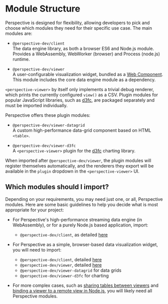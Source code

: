 # Module Structure

Perspective is designed for flexibility, allowing developers to pick and choose
which modules they need for their specific use case. The main modules are:

- `@perspective-dev/client`  
  The data engine library, as both a browser ES6 and Node.js module. Provides a
  WebAssembly, WebWorker (browser) and Process (node.js) runtime.

- `@perspective-dev/viewer`  
  A user-configurable visualization widget, bundled as a
  [Web Component](https://www.webcomponents.org/introduction). This module
  includes the core data engine module as a dependency.

`<perspective-viewer>` by itself only implements a trivial debug renderer, which
prints the currently configured `view()` as a CSV. Plugin modules for popular
JavaScript libraries, such as [d3fc](https://d3fc.io/), are packaged separately
and must be imported individually.

Perspective offers these plugin modules:

- `@perspective-dev/viewer-datagrid`  
  A custom high-performance data-grid component based on HTML `<table>`.

- `@perspective-dev/viewer-d3fc`  
  A `<perspective-viewer>` plugin for the [d3fc](https://d3fc.io) charting
  library.

When imported after `@perspective-dev/viewer`, the plugin modules will register
themselves automatically, and the renderers they export will be available in the
`plugin` dropdown in the `<perspective-viewer>` UI.

## Which modules should I import?

Depending on your requirements, you may need just one, or all, Perspective
modules. Here are some basic guidelines to help you decide what is most
appropriate for your project:

- For Perspective's high-performance streaming data engine (in WebAssembly), or
  for a purely Node.js based application, import:
    - `@perspective-dev/client`, as detailed [here](#perspective-library)

- For Perspective as a simple, browser-based data visualization widget, you will
  need to import:
    - `@perspective-dev/client`, detailed [here](#perspective-library)
    - `@perspective-dev/viewer`, detailed
      [here](#perspective-viewer-web-component)
    - `@perspective-dev/viewer-datagrid` for data grids
    - `@perspective-dev/viewer-d3fc` for charting

- For more complex cases, such as
  [sharing tables between viewers](#sharing-a-table-between-multiple-perspective-viewers)
  and
  [binding a viewer to a remote view in Node.js](#remote-perspective-via-workerhost),
  you will likely need all Perspective modules.
